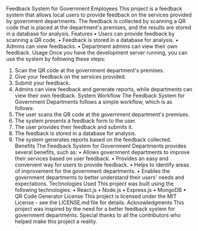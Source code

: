 Feedback System for Government Employees
This project is a feedback system that allows local users to provide feedback on the services provided by government departments. The feedback is collected by scanning a QR code that is placed at the department's premises, and the results are stored in a database for analysis.
Features
•	Users can provide feedback by scanning a QR code.
•	Feedback is stored in a database for analysis.
•	Admins can view feedbacks.
•	Department admins can view their own feedback.
Usage
Once you have the development server running, you can use the system by following these steps:
1.	Scan the QR code at the government department's premises.
2.	Give your feedback on the services provided.
3.	Submit your feedback.
4.	Admins can view feedback and generate reports, while departments can view their own feedback.
System Workflow
The Feedback System for Government Departments follows a simple workflow, which is as follows:
1.	The user scans the QR code at the government department's premises.
2.	The system presents a feedback form to the user.
3.	The user provides their feedback and submits it.
4.	The feedback is stored in a database for analysis.
5.	The system generates reports based on the feedback collected.
Benefits
The Feedback System for Government Departments provides several benefits, such as:
•	Allows government departments to improve their services based on user feedback.
•	Provides an easy and convenient way for users to provide feedback.
•	Helps to identify areas of improvement for the government departments.
•	Enables the government departments to better understand their users' needs and expectations.
Technologies Used
This project was built using the following technologies:
•	React.js
•	Node.js
•	Express.js
•	MongoDB
•	QR Code Generator
License
This project is licensed under the MIT License - see the LICENSE.md file for details.
Acknowledgments
This project was inspired by the need for a better feedback system for government departments. Special thanks to all the contributors who helped make this project a reality.

